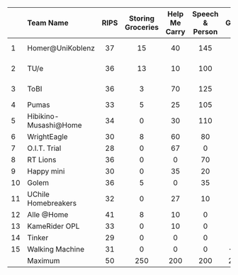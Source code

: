 |    |       Team Name       | RIPS | Storing Groceries | Help Me Carry | Speech & Person | GPSR | Stage 1 | Restaurant | EEGPSR | Set a Table | Open Challenge | Stage 2 | Final | Final     |
|----|:---------------------|:----:|:-----------------:|:-------------:|:---------------:|:----:|:-------:|:----------:|:------:|:-----------:|:--------------:|:-------:|:-----:|-----------:|
| 1  | Homer@UniKoblenz      |  37  |         15        |       40      |       145       |  12  |   249   |     103    |   65   |      10     |       175      |   602   |       | 1st Place |
| 2  | TU/e                  |  36  |         13        |       10      |       100       |  29  |   187   |     115    |   35   |      20     |       187      |   544   |       | 2nd Place |
| 3  | ToBI                  |  36  |         3         |       70      |       125       |  13  |   247   |     105    |   45   |      10     |       175      |   582   |       | 3rd Place |
| 4  | Pumas                 |  33  |         5         |       25      |       105       |  70  |   238   |     30     |   50   |      20     |       146      |   484   |       |         4 |
| 5  | Hibikino-Musashi@Home |  34  |         0         |       30      |       110       |  11  |   185   |     25     |    0   |      10     |       80       |   300   |       |         5 |
| 6  | WrightEagle           |  30  |         8         |       60      |        80       |   1  |   179   |     -50    |    0   |      10     |       148      |   287   |       |         6 |
| 7  | O.I.T. Trial          |  28  |         0         |       67      |        0        |  10  |   105   |     10     |   30   |      10     |       67       |   222   |       |         7 |
| 8  | RT Lions              |  36  |         0         |       0       |        70       |  13  |   119   |      5     |    5   |      0      |       63       |   192   |       |         8 |
| 9  | Happy mini            |  30  |         0         |       35      |        20       |  15  |   100   |            |        |             |                |         |       |         9 |
| 10 | Golem                 |  36  |         5         |       0       |        35       |  20  |    96   |            |        |             |                |         |       |        10 |
| 11 | UChile Homebreakers   |  32  |         0         |       27      |        10       |   0  |    69   |            |        |             |                |         |       |        11 |
| 12 | Alle @Home            |  41  |         8         |       10      |        0        |   0  |    58   |            |        |             |                |         |       |        12 |
| 13 | KameRider OPL         |  33  |         0         |       10      |        0        |   0  |    43   |            |        |             |                |         |       |        13 |
| 14 | Tinker                |  29  |         0         |       0       |        0        |   0  |    29   |            |        |             |                |         |       |        14 |
| 15 | Walking Machine       |  31  |         0         |       0       |        0        |  -50 |   -19   |            |        |             |                |         |       |        15 |
|    | Maximum               |  50  |        250        |      200      |       200       |  250 |   950   |     285    |   250  |     390     |       250      |   2125  |       |           |